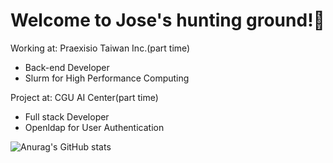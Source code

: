 # Welcome to Jose's hunting ground!🌲

Working at: Praexisio Taiwan Inc.(part time)

+ Back-end Developer 
+ Slurm for High Performance Computing

Project at: CGU AI Center(part time)

+ Full stack Developer
+ Openldap for User Authentication

![Anurag's GitHub stats](https://github-readme-stats.vercel.app/api?username=JaeggerJose&show_icons=true&theme=radical)


